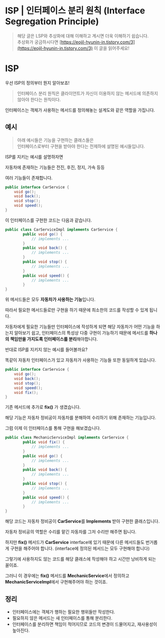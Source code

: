 # ISP | 인터페이스 분리 원칙 (Interface Segregation Principle)

> 해당 글은 LSP와 추상화에 대해 이해하고 계시면 더욱 이해하기 쉽습니다.  
> 추상화가 궁금하시다면 [https://eojil-hyunin-in.tistory.com/3](https://eojil-hyunin-in.tistory.com/3) 이 글을 읽어주세요!

# ISP

우선 ISP의 정의부터 뭔지 알아보죠!

> 인터페이스 분리 원칙은 클라이언트가 자신이 이용하지 않는 메서드에 의존하지 않아야 한다는 원칙이다.

인터페이스는 객체가 사용하는 메서드를 정의해놓는 설계도와 같은 역할을 가집니다.

## 예시

> 아래 예시들은 기능을 구현하는 클래스들은  
> 인터페이스로부터 구현을 받아야 한다는 전제하에 설명된 예시들입니다.

ISP를 지키는 예시를 설명하자면

자동차에 존재하는 기능들은 전진, 후진, 정지, 가속 등등

여러 기능들이 존재합니다.

```java
public interface CarService {
	void go();
	void back();
	void stop();
	void speed();
}
```

이 인터페이스를 구현한 코드는 다음과 같습니다.

```java
public class CarServiceImpl implements CarService {
		public void go() {
			// implements ...
		}
		public void back() {
			// implements ...
		}
		public void stop() {
			// implements ...
		}
		public void speed() {
			// implements ...
		}
}
```

위 메서드들은 모두 **자동차가 사용하는 기능**입니다.

따라서 필요한 메서드들로만 구현을 하기 때문에 최소한의 코드를 작성할 수 있게 됩니다.

자동차에게 필요한 기능들만 인터페이스에 작성하게 되면 해당 자동차가 어떤 기능을 하는지 알아보기 쉽고, 인터페이스의 특성상 다중 구현이 가능하기 때문에 메서드를 **하나의 책임만을 가지도록 인터페이스를 분리**해야합니다.

반대로 ISP를 지키지 않는 예시를 들어볼까요?

똑같이 자동차 인터페이스가 있고 자동차가 사용하는 기능들 또한 동일하게 있습니다.

```java
public interface CarService {
	void go();
	void back();
	void stop();
	void speed();
	void fix();
}
```

기존 메서드에 추가로 **fix()** 가 생겼습니다.

해당 기능은 자동차 정비공이 자동차를 분해하여 수리하기 위해 존재하는 기능입니다.

그럼 이제 이 인터페이스를 통해 구현을 해보겠습니다.

```java
public class MechanicServiceImpl implements CarService {
		public void fix() {
			// implements ...
		}
		public void go() {
			// implements ...
		}
		public void back() {
			// implements ...
		}
		public void stop() {
			// implements ...
		}
		public void speed() {
			// implements ...
		}
}
```

해당 코드는 자동차 정비공이 **CarService**를 **Implements** 받아 구현한 클래스입니다.

자동차 정비공의 역할은 수리를 맡긴 자동차를 그저 수리만 해주면 됩니다.

하지만 **fix()** 메서드가 **CarService** interface에 있기 때문에 다른 메서드들도 번거롭게 구현을 해주어야 합니다. (interface에 정의된 메서드는 모두 구현해야 합니다)

그렇기에 사용하지도 않는 코드를 해당 클래스에 작성해야 하고 시간만 낭비하게 되는 꼴이죠.

그러니 이 경우에는 **fix()** 메서드를 **MechanicService**에서 정의하고 **MechanicServiceImpl**에서 구현해주어야 하는 것이죠.

## 정리

-   인터페이스에는 객체가 행하는 필요한 행위들만 작성한다.
-   필요하지 않은 메서드는 새 인터페이스를 통해 분리한다.
-   인터페이스를 분리하면 책임이 적어지므로 코드의 변경이 드물어지고, 재사용성이 높아진다.